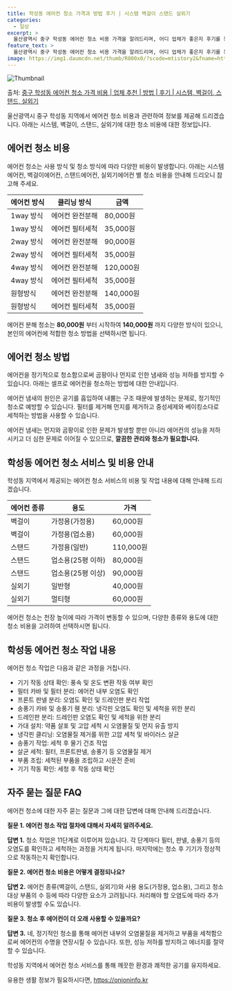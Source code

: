 ```yaml
---
title: 학성동 에어컨 청소 가격과 방법 후기 | 시스템 벽걸이 스탠드 실외기
categories:
  - 일상
excerpt: >
  울산광역시 중구 학성동 에어컨 청소 비용 가격을 알려드리며, 어디 업체가 좋은지 후기를 통해 알아보겠습니다. 현재 글에서는 시스템, 벽걸이, 스탠드, 실외기 각각에 대해 청소 비용이 나와 있으니 참고하시면 되겠습니다. 에어컨 분해 청소 방법 보기 👈 클릭셀프 에어컨 청소 방법 보기👈 클릭중구 학성동 에어컨 청소 비용시스템에어컨 방식클리닝방식금액1way 방식에어컨 완전분해80,000원1way 방식에어컨 필터세척35,000원2way 방식에어컨 완전분해90,000원2way 방식에어컨 필터세척35,000원4way 방식에어컨 완전분해120,000원4way 방식에어컨 필터세척35,000원원형방식에어컨 완전분해140,000원원형방식에어컨 필터세척35,000원에어컨 청소 견적 샘플 보기 👈 클릭에어컨 냄새의 원인에어컨..
feature_text: >
  울산광역시 중구 학성동 에어컨 청소 비용 가격을 알려드리며, 어디 업체가 좋은지 후기를 통해 알아보겠습니다. 현재 글에서는 시스템, 벽걸이, 스탠드, 실외기 각각에 대해 청소 비용이 나와 있으니 참고하시면 되겠습니다. 에어컨 분해 청소 방법 보기 👈 클릭셀프 에어컨 청소 방법 보기👈 클릭중구 학성동 에어컨 청소 비용시스템에어컨 방식클리닝방식금액1way 방식에어컨 완전분해80,000원1way 방식에어컨 필터세척35,000원2way 방식에어컨 완전분해90,000원2way 방식에어컨 필터세척35,000원4way 방식에어컨 완전분해120,000원4way 방식에어컨 필터세척35,000원원형방식에어컨 완전분해140,000원원형방식에어컨 필터세척35,000원에어컨 청소 견적 샘플 보기 👈 클릭에어컨 냄새의 원인에어컨..
image: https://img1.daumcdn.net/thumb/R800x0/?scode=mtistory2&fname=https%3A%2F%2Fblog.kakaocdn.net%2Fdn%2FeJPSyD%2FbtsHwMsaNR9%2FpyKnUBD6xl70bix7x3t4F0%2Fimg.webp
---
```


![Thumbnail](https://img1.daumcdn.net/thumb/R800x0/?scode=mtistory2&fname=https%3A%2F%2Fblog.kakaocdn.net%2Fdn%2FeJPSyD%2FbtsHwMsaNR9%2FpyKnUBD6xl70bix7x3t4F0%2Fimg.webp)

<p>출처: <a href="https://onioninfo.kr/entry/%EC%A4%91%EA%B5%AC-%ED%95%99%EC%84%B1%EB%8F%99-%EC%97%90%EC%96%B4%EC%BB%A8-%EC%B2%AD%EC%86%8C-%EA%B0%80%EA%B2%A9-%EB%B9%84%EC%9A%A9-%EC%97%85%EC%B2%B4-%EC%B6%94%EC%B2%9C-%EB%B0%A9%EB%B2%95-%ED%9B%84%EA%B8%B0-%EC%8B%9C%EC%8A%A4%ED%85%9C-%EB%B2%BD%EA%B1%B8%EC%9D%B4-%EC%8A%A4%ED%83%A0%EB%93%9C-%EC%8B%A4%EC%99%B8%EA%B8%B0" rel="dofollow">중구 학성동 에어컨 청소 가격 비용 | 업체 추천 | 방법 | 후기 | 시스템, 벽걸이, 스탠드, 실외기</a> </p>

울산광역시 중구 학성동 지역에서 에어컨 청소 비용과 관련하여 정보를 제공해 드리겠습니다. 아래는 시스템, 벽걸이, 스탠드, 실외기에 대한
청소 비용에 대한 정보입니다.

## 에어컨 청소 비용

에어컨 청소는 사용 방식 및 청소 방식에 따라 다양한 비용이 발생합니다. 아래는 시스템에어컨, 벽걸이에어컨, 스탠드에어컨, 실외기에어컨 별
청소 비용을 안내해 드리오니 참고해 주세요.

**에어컨 방식** | **클리닝 방식** | **금액**  
---|---|---  
1way 방식 | 에어컨 완전분해 | 80,000원  
1way 방식 | 에어컨 필터세척 | 35,000원  
2way 방식 | 에어컨 완전분해 | 90,000원  
2way 방식 | 에어컨 필터세척 | 35,000원  
4way 방식 | 에어컨 완전분해 | 120,000원  
4way 방식 | 에어컨 필터세척 | 35,000원  
원형방식 | 에어컨 완전분해 | 140,000원  
원형방식 | 에어컨 필터세척 | 35,000원  
  
에어컨 분해 청소는 **80,000원** 부터 시작하여 **140,000원** 까지 다양한 방식이 있으니, 본인의 에어컨에 적합한 청소
방법을 선택하시면 됩니다.

## 에어컨 청소 방법

에어컨을 정기적으로 청소함으로써 곰팡이나 먼지로 인한 냄새와 성능 저하를 방지할 수 있습니다. 아래는 셀프로 에어컨을 청소하는 방법에 대한
안내입니다.

에어컨 냄새의 원인은 공기를 흡입하여 내뿜는 구조 때문에 발생하는 문제로, 정기적인 청소로 예방할 수 있습니다. 필터를 제거해 먼지를
제거하고 중성세제와 베이킹소다로 세척하는 방법을 사용할 수 있습니다.

에어컨 냄새는 먼지와 곰팡이로 인한 문제가 발생할 뿐만 아니라 에어컨의 성능을 저하시키고 더 심한 문제로 이어질 수 있으므로, **깔끔한
관리와 청소가 필요합니다.**

## 학성동 에어컨 청소 서비스 및 비용 안내

학성동 지역에서 제공되는 에어컨 청소 서비스의 비용 및 작업 내용에 대해 안내해 드리겠습니다.

**에어컨 종류** | **용도** | **가격**  
---|---|---  
벽걸이 | 가정용(가정용) | 60,000원  
벽걸이 | 가정용(업소용) | 60,000원  
스탠드 | 가정용(일반) | 110,000원  
스탠드 | 업소용(25평 이하) | 80,000원  
스탠드 | 업소용(25평 이상) | 90,000원  
실외기 | 일반형 | 40,000원  
실외기 | 멀티형 | 60,000원  
  
에어컨 청소는 천장 높이에 따라 가격이 변동할 수 있으며, 다양한 종류와 용도에 대한 청소 비용을 고려하여 선택하시면 됩니다.

## 학성동 에어컨 청소 작업 내용

에어컨 청소 작업은 다음과 같은 과정을 거칩니다.

  * 기기 작동 상태 확인: 풍속 및 온도 변환 작동 여부 확인
  * 필터 카바 및 필터 분리: 에어컨 내부 오염도 확인
  * 프론트 판넬 분리: 오염도 확인 및 드레인판 분리 작업
  * 송풍기 카바 및 송풍기 휀 분리: 냉각핀 오염도 확인 및 세척을 위한 분리
  * 드레인판 분리: 드레인판 오염도 확인 및 세척을 위한 분리
  * 가대 설치: 약품 살포 및 고압 세척 시 오염물질 및 먼지 유출 방지
  * 냉각핀 클리닝: 오염물질 제거를 위한 고압 세척 및 바이러스 살균
  * 송풍기 작업: 세척 후 물기 건조 작업
  * 살균 세척: 필터, 프론트판넬, 송풍기 등 오염물질 제거
  * 부품 조립: 세척된 부품을 조립하고 시운전 준비
  * 기기 작동 확인: 세청 후 작동 상태 확인

## 자주 묻는 질문 FAQ

에어컨 청소에 대한 자주 묻는 질문과 그에 대한 답변에 대해 안내해 드리겠습니다.

**질문 1. 에어컨 청소 작업 절차에 대해서 자세히 알려주세요.**

**답변 1.** 청소 작업은 11단계로 이루어져 있습니다. 각 단계마다 필터, 판넬, 송풍기 등의 오염도를 확인하고 세척하는 과정을 거치게
됩니다. 마지막에는 청소 후 기기가 정상적으로 작동하는지 확인합니다.

**질문 2. 에어컨 청소 비용은 어떻게 결정되나요?**

**답변 2.** 에어컨 종류(벽걸이, 스탠드, 실외기)와 사용 용도(가정용, 업소용), 그리고 청소 대상 부품의 수 등에 따라 다양한
요소가 고려됩니다. 처리해야 할 오염도에 따라 추가 비용이 발생할 수도 있습니다.

**질문 3. 청소 후 에어컨이 더 오래 사용할 수 있을까요?**

**답변 3.** 네, 정기적인 청소를 통해 에어컨 내부의 오염물질을 제거하고 부품을 세척함으로써 에어컨의 수명을 연장시킬 수 있습니다.
또한, 성능 저하를 방지하고 에너지를 절약할 수 있습니다.

학성동 지역에서 에어컨 청소 서비스를 통해 깨끗한 환경과 쾌적한 공기를 유지하세요.

 

유용한 생활 정보가 필요하시다면, <a href="https://onioninfo.kr" rel="dofollow">https://onioninfo.kr</a>


